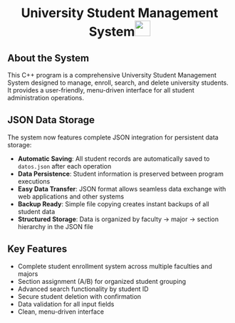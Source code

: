 <h1 align="center"><b>University Student Management System</b><img src="https://media.giphy.com/media/hvRJCLFzcasrR4ia7z/giphy.gif" width="35"></h1>

<div class="feature-box">
        <h2>About the System</h2>
        <p>This C++ program is a comprehensive University Student Management System designed to manage, enroll, search, and delete university students. It provides a user-friendly, menu-driven interface for all student administration operations.</p>
    </div>

  <div class="json-feature">
        <h2>JSON Data Storage</h2>
        <p>The system now features complete JSON integration for persistent data storage:</p>
        <ul>
            <li><strong>Automatic Saving</strong>: All student records are automatically saved to <code>datos.json</code> after each operation</li>
            <li><strong>Data Persistence</strong>: Student information is preserved between program executions</li>
            <li><strong>Easy Data Transfer</strong>: JSON format allows seamless data exchange with web applications and other systems</li>
            <li><strong>Backup Ready</strong>: Simple file copying creates instant backups of all student data</li>
            <li><strong>Structured Storage</strong>: Data is organized by faculty → major → section hierarchy in the JSON file</li>
        </ul>
    </div>

<h2>Key Features</h2>
    <ul>
        <li>Complete student enrollment system across multiple faculties and majors</li>
        <li>Section assignment (A/B) for organized student grouping</li>
        <li>Advanced search functionality by student ID</li>
        <li>Secure student deletion with confirmation</li>
        <li>Data validation for all input fields</li>
        <li>Clean, menu-driven interface</li>
    </ul>
